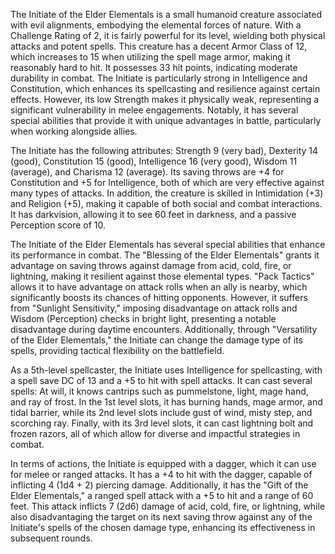The Initiate of the Elder Elementals is a small humanoid creature associated with evil alignments, embodying the elemental forces of nature. With a Challenge Rating of 2, it is fairly powerful for its level, wielding both physical attacks and potent spells. This creature has a decent Armor Class of 12, which increases to 15 when utilizing the spell mage armor, making it reasonably hard to hit. It possesses 33 hit points, indicating moderate durability in combat. The Initiate is particularly strong in Intelligence and Constitution, which enhances its spellcasting and resilience against certain effects. However, its low Strength makes it physically weak, representing a significant vulnerability in melee engagements. Notably, it has several special abilities that provide it with unique advantages in battle, particularly when working alongside allies.

The Initiate has the following attributes: Strength 9 (very bad), Dexterity 14 (good), Constitution 15 (good), Intelligence 16 (very good), Wisdom 11 (average), and Charisma 12 (average). Its saving throws are +4 for Constitution and +5 for Intelligence, both of which are very effective against many types of attacks. In addition, the creature is skilled in Intimidation (+3) and Religion (+5), making it capable of both social and combat interactions. It has darkvision, allowing it to see 60 feet in darkness, and a passive Perception score of 10.

The Initiate of the Elder Elementals has several special abilities that enhance its performance in combat. The "Blessing of the Elder Elementals" grants it advantage on saving throws against damage from acid, cold, fire, or lightning, making it resilient against those elemental types. "Pack Tactics" allows it to have advantage on attack rolls when an ally is nearby, which significantly boosts its chances of hitting opponents. However, it suffers from "Sunlight Sensitivity," imposing disadvantage on attack rolls and Wisdom (Perception) checks in bright light, presenting a notable disadvantage during daytime encounters. Additionally, through "Versatility of the Elder Elementals," the Initiate can change the damage type of its spells, providing tactical flexibility on the battlefield.

As a 5th-level spellcaster, the Initiate uses Intelligence for spellcasting, with a spell save DC of 13 and a +5 to hit with spell attacks. It can cast several spells: At will, it knows cantrips such as pummelstone, light, mage hand, and ray of frost. In the 1st level slots, it has burning hands, mage armor, and tidal barrier, while its 2nd level slots include gust of wind, misty step, and scorching ray. Finally, with its 3rd level slots, it can cast lightning bolt and frozen razors, all of which allow for diverse and impactful strategies in combat.

In terms of actions, the Initiate is equipped with a dagger, which it can use for melee or ranged attacks. It has a +4 to hit with the dagger, capable of inflicting 4 (1d4 + 2) piercing damage. Additionally, it has the "Gift of the Elder Elementals," a ranged spell attack with a +5 to hit and a range of 60 feet. This attack inflicts 7 (2d6) damage of acid, cold, fire, or lightning, while also disadvantaging the target on its next saving throw against any of the Initiate's spells of the chosen damage type, enhancing its effectiveness in subsequent rounds.